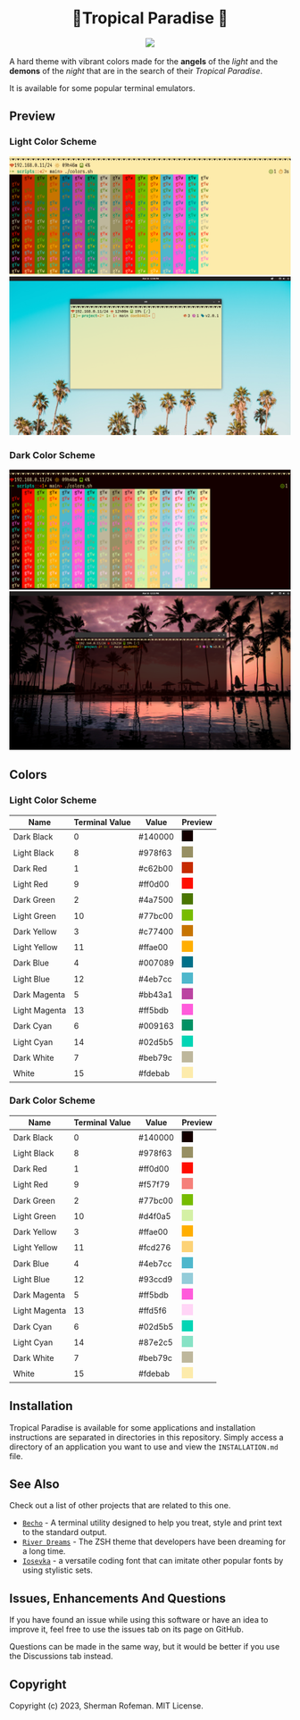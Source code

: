 <h1 align="center">🍹Tropical Paradise 🌴</h1>

<div align="center">
  <img src="https://img.shields.io/github/license/skippyr/tropical_paradise?style=social"/>
</div>

A hard theme with vibrant colors made for the __angels__ of the
_light_ and the __demons__ of the _night_ that are in the search of
their _Tropical Paradise_.

It is available for some popular terminal emulators.

## Preview

### Light Color Scheme
![](images/preview/light_color_scheme.png)
![](images/preview/light_color_scheme_desktop_0.png)


### Dark Color Scheme
![](images/preview/dark_color_scheme.png)
![](images/preview/dark_color_scheme_desktop_0.png)

## Colors
### Light Color Scheme
| Name          | Terminal Value | Value   | Preview                             |
| ------------- | -------------- | ------- | ----------------------------------- |
| Dark Black    | 0              | #140000 | ![](images/colors/black.png)        |
| Light Black   | 8              | #978f63 | ![](images/colors/light_black.png)  |
| Dark Red      | 1              | #c62b00 | ![](images/colors/dark_red.png)     |
| Light Red     | 9              | #ff0d00 | ![](images/colors/red.png)          |
| Dark Green    | 2              | #4a7500 | ![](images/colors/dark_green.png)   |
| Light Green   | 10             | #77bc00 | ![](images/colors/green.png)        |
| Dark Yellow   | 3              | #c77400 | ![](images/colors/dark_yellow.png)  |
| Light Yellow  | 11             | #ffae00 | ![](images/colors/yellow.png)       |
| Dark Blue     | 4              | #007089 | ![](images/colors/dark_blue.png)    |
| Light Blue    | 12             | #4eb7cc | ![](images/colors/blue.png)         |
| Dark Magenta  | 5              | #bb43a1 | ![](images/colors/dark_magenta.png) |
| Light Magenta | 13             | #ff5bdb | ![](images/colors/magenta.png)      |
| Dark Cyan     | 6              | #009163 | ![](images/colors/dark_cyan.png)    |
| Light Cyan    | 14             | #02d5b5 | ![](images/colors/cyan.png)         |
| Dark White    | 7              | #beb79c | ![](images/colors/white.png)        |
| White         | 15             | #fdebab | ![](images/colors/light_white.png)  |

### Dark Color Scheme
| Name          | Terminal Value | Value   | Preview                              |
| ------------- | -------------- | ------- | ------------------------------------ |
| Dark Black    | 0              | #140000 | ![](images/colors/black.png)         |
| Light Black   | 8              | #978f63 | ![](images/colors/light_black.png)   |
| Dark Red      | 1              | #ff0d00 | ![](images/colors/red.png)           |
| Light Red     | 9              | #f57f79 | ![](images/colors/light_red.png)     |
| Dark Green    | 2              | #77bc00 | ![](images/colors/green.png)         |
| Light Green   | 10             | #d4f0a5 | ![](images/colors/light_green.png)   |
| Dark Yellow   | 3              | #ffae00 | ![](images/colors/yellow.png)        |
| Light Yellow  | 11             | #fcd276 | ![](images/colors/light_yellow.png)  |
| Dark Blue     | 4              | #4eb7cc | ![](images/colors/blue.png)          |
| Light Blue    | 12             | #93ccd9 | ![](images/colors/light_blue.png)    |
| Dark Magenta  | 5              | #ff5bdb | ![](images/colors/magenta.png)       |
| Light Magenta | 13             | #ffd5f6 | ![](images/colors/light_magenta.png) |
| Dark Cyan     | 6              | #02d5b5 | ![](images/colors/cyan.png)          |
| Light Cyan    | 14             | #87e2c5 | ![](images/colors/light_cyan.png)    |
| Dark White    | 7              | #beb79c | ![](images/colors/white.png)         |
| White         | 15             | #fdebab | ![](images/colors/light_white.png)   |

## Installation
Tropical Paradise is available for some applications and installation
instructions are separated in directories in this repository. Simply access
a directory of an application you want to use and view the `INSTALLATION.md`
file.

## See Also
Check out a list of other projects that are related to this one.

  + [`Becho`](https://github.com/skippyr/becho) - A terminal utility designed
    to help you treat, style and print text to the standard output.
  + [`River Dreams`](https://github.com/skippyr/river_dreams) - The ZSH theme
    that developers have been dreaming for a long time.
  + [`Iosevka`](https://github.com/be5invis/Iosevka) - a versatile coding
    font that can imitate other popular fonts by using stylistic sets.


## Issues, Enhancements And Questions
If you have found an issue while using this software or have an idea to
improve it, feel free to use the issues tab on its page on GitHub.

Questions can be made in the same way, but it would be better if you use
the Discussions tab instead.


## Copyright
Copyright (c) 2023, Sherman Rofeman. MIT License.
